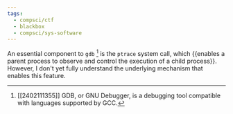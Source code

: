 ```yaml
---
tags:
  - compsci/ctf
  - blackbox
  - compsci/sys-software
---
```

An essential component to `gdb` [^1] is the `ptrace` system call, which {{enables a parent process to observe and control the execution of a child process}}. However, I don't yet fully understand the underlying mechanism that enables this feature.

[^1]: [[2402111355]] GDB, or GNU Debugger, is a debugging tool compatible with languages supported by GCC.